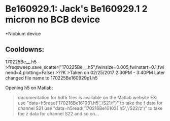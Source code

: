 Be160929.1: Jack's Be160929.1 2 micron no BCB device
==========================================

*Niobium device

Cooldowns:
-----------

170225Be__.h5 -
    >freqsweep.save_scatter("170225Be__.h5",fwinsize=0.005,fwinstart=0.1,fwinend=4,plotting=False)
    >??K
    >Taken on 02/25/2017 2:30PM - 3:40PM
    Later changed file name to 170225Be160929p1.h5

Opening h5 on Matlab:
>documentation for hdf5 files is available on the Matlab website
>EX: use "data=h5read('170216Be161031.h5','/S21/f')" to take the f data for channel S21
>use "data=h5read('170216Be161031.h5','/S22/z')" to take the z data for channel S22 and so on...
